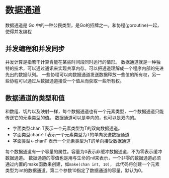 # 数据通道
数据通道是 Go 中的一种公民类型，是Go的招牌之一。和协程(goroutine)一起，使得并发编程 

## 并发编程和并发同步
并发计算是指若干计算肯能在某些时间段同时运行的情形。
数据通道就是一种独特的技术，可以通过通讯来实现共享内存。可以把通道理解成一个程序内部的先进先出的数据队列。
一些协程可以向数据通道发送数据释放一些值的所有权，另一些协程可以通过从数据通道接受一个值从而获取一些所有权。


## 数据通道的类型和值
和数组、切片以及映射一样，每个数据通道也有一个元素类型，一个数据通道只能传送它的元素类型的值。
数据通道可以是单向的，也可以是双向的。
* 字面类型chan T表示一个元素类型为T的双向数据通道。
* 字面类型chan<-T表示一个元素类型为T的单向发送数据通道
* 字面类型<-chanT 表示一个元素类型为T的单向接受数据通道

每个数据通道有一个容量的属性。容量为0表示非缓冲数据通道，不为零表示缓冲数据通道。
数据通道的零值也是用与生命的nil来表示，一个非零的数据通道必须通过内置的make函数来创建，如`make(chan int, 10)`，
此代码将创建一个元素类型为int的数据通道。第二个参数10指定了数据通道的容量，默认为0。


